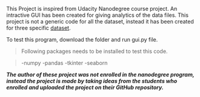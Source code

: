 This Project is inspired from Udacity Nanodegree course project. 
An intractive GUI has been created for giving analytics of the data files. This project is not a generic code for all the dataset, instead it has been created for three specific [dataset](https://github.com/sukantamaikap/bikeshare).

To test this program, download the folder and run gui.py file.

>Following packages needs to be installed to test this code.

>-numpy
> -pandas
> -tkinter
> -seaborn
>


***The author of these project was not enrolled in the nanodegree program, instead the project is made by taking ideas from the students who enrolled and uploaded the project on their GitHub repository.*** 


